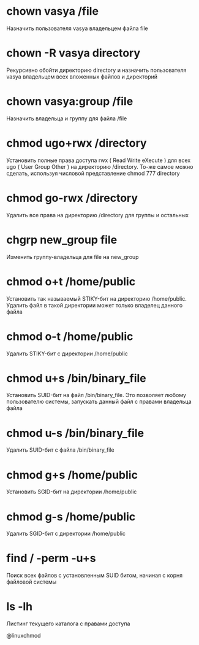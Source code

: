 # chown vasya /file
Назначить пользователя vasya владельцем файла file
# chown -R vasya directory
Рекурсивно обойти директорию directory и назначить пользователя vasya владельцем всех вложенных файлов и директорий
# chown vasya:group /file
Назначить владельца и группу для файла /file
# chmod ugo+rwx /directory
Установить полные права доступа rwx ( Read Write eXecute ) для всех ugo ( User Group Other ) на директорию /directory. То-же самое можно сделать, используя числовой представление chmod 777 directory
# chmod go-rwx /directory
Удалить все права на директорию /directory для группы и остальных
# chgrp new_group file
Изменить группу-владельца для file на new_group
# chmod o+t /home/public
Установить так называемый STIKY-бит на директорию /home/public. Удалить файл в такой директории может только владелец данного файла
# chmod o-t /home/public
Удалить STIKY-бит с директории /home/public
# chmod u+s /bin/binary_file
Установить SUID-бит на файл /bin/binary_file. Это позволяет любому пользователю системы, запускать данный файл с правами владельца файла
# chmod u-s /bin/binary_file
Удалить SUID-бит с файла /bin/binary_file
# chmod g+s /home/public
Установить SGID-бит на директории /home/public
# chmod g-s /home/public
Удалить SGID-бит с директории /home/public
# find / -perm -u+s
Поиск всех файлов с установленным SUID битом, начиная с корня файловой системы
# ls -lh
Листинг текущего каталога с правами доступа

@linuxchmod
